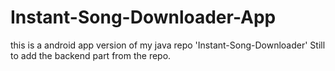 # Instant-Song-Downloader-App
this is a android app version of my java repo 'Instant-Song-Downloader'
Still to add the backend part from the repo.
